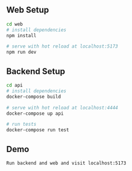 ## Web Setup

``` bash
cd web
# install dependencies
npm install

# serve with hot reload at localhost:5173
npm run dev
```

## Backend Setup

``` bash
cd api
# install dependencies
docker-compose build

# serve with hot reload at localhost:4444
docker-compose up api

# run tests
docker-compose run test
```

## Demo
``` bash
Run backend and web and visit localhost:5173
```
